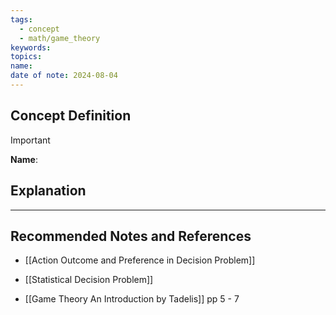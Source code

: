 ```yaml
---
tags:
  - concept
  - math/game_theory
keywords: 
topics: 
name: 
date of note: 2024-08-04
---
```


## Concept Definition

>[!important]
>**Name**: 



## Explanation





-----------
##  Recommended Notes and References

- [[Action Outcome and Preference in Decision Problem]]
- [[Statistical Decision Problem]]

- [[Game Theory An Introduction by Tadelis]] pp 5 - 7